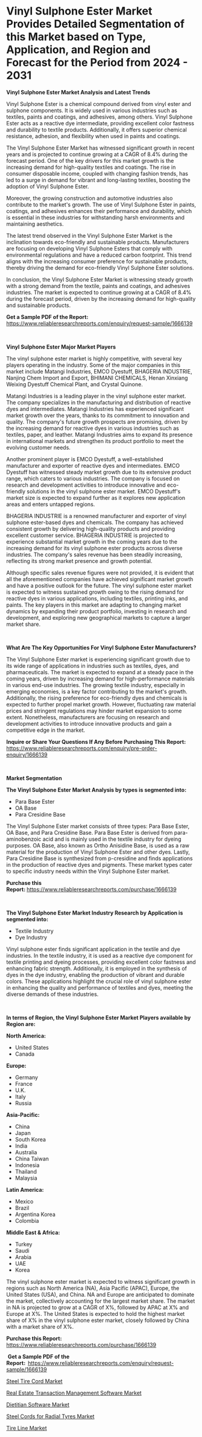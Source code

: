 <p><h1>Vinyl Sulphone Ester Market Provides Detailed Segmentation of this Market based on Type, Application, and Region and Forecast for the Period from 2024 - 2031</h1></p><p><strong>Vinyl Sulphone Ester Market Analysis and Latest Trends</strong></p>
<p><p>Vinyl Sulphone Ester is a chemical compound derived from vinyl ester and sulphone components. It is widely used in various industries such as textiles, paints and coatings, and adhesives, among others. Vinyl Sulphone Ester acts as a reactive dye intermediate, providing excellent color fastness and durability to textile products. Additionally, it offers superior chemical resistance, adhesion, and flexibility when used in paints and coatings.</p><p>The Vinyl Sulphone Ester Market has witnessed significant growth in recent years and is projected to continue growing at a CAGR of 8.4% during the forecast period. One of the key drivers for this market growth is the increasing demand for high-quality textiles and coatings. The rise in consumer disposable income, coupled with changing fashion trends, has led to a surge in demand for vibrant and long-lasting textiles, boosting the adoption of Vinyl Sulphone Ester.</p><p>Moreover, the growing construction and automotive industries also contribute to the market's growth. The use of Vinyl Sulphone Ester in paints, coatings, and adhesives enhances their performance and durability, which is essential in these industries for withstanding harsh environments and maintaining aesthetics.</p><p>The latest trend observed in the Vinyl Sulphone Ester Market is the inclination towards eco-friendly and sustainable products. Manufacturers are focusing on developing Vinyl Sulphone Esters that comply with environmental regulations and have a reduced carbon footprint. This trend aligns with the increasing consumer preference for sustainable products, thereby driving the demand for eco-friendly Vinyl Sulphone Ester solutions.</p><p>In conclusion, the Vinyl Sulphone Ester Market is witnessing steady growth with a strong demand from the textile, paints and coatings, and adhesives industries. The market is expected to continue growing at a CAGR of 8.4% during the forecast period, driven by the increasing demand for high-quality and sustainable products.</p></p>
<p><strong>Get a Sample PDF of the Report:&nbsp;</strong> <a href="https://www.reliableresearchreports.com/enquiry/request-sample/1666139">https://www.reliableresearchreports.com/enquiry/request-sample/1666139</a></p>
<p>&nbsp;</p>
<p><strong>Vinyl Sulphone Ester Major Market Players</strong></p>
<p><p>The vinyl sulphone ester market is highly competitive, with several key players operating in the industry. Some of the major companies in this market include Matangi Industries, EMCO Dyestuff, BHAGERIA INDUSTRIE, Nanjing Chem Import and Export, BHIMANI CHEMICALS, Henan Xinxiang Weixing Dyestuff Chemical Plant, and Crystal Quinone.</p><p>Matangi Industries is a leading player in the vinyl sulphone ester market. The company specializes in the manufacturing and distribution of reactive dyes and intermediates. Matangi Industries has experienced significant market growth over the years, thanks to its commitment to innovation and quality. The company's future growth prospects are promising, driven by the increasing demand for reactive dyes in various industries such as textiles, paper, and leather. Matangi Industries aims to expand its presence in international markets and strengthen its product portfolio to meet the evolving customer needs.</p><p>Another prominent player is EMCO Dyestuff, a well-established manufacturer and exporter of reactive dyes and intermediates. EMCO Dyestuff has witnessed steady market growth due to its extensive product range, which caters to various industries. The company is focused on research and development activities to introduce innovative and eco-friendly solutions in the vinyl sulphone ester market. EMCO Dyestuff's market size is expected to expand further as it explores new application areas and enters untapped regions.</p><p>BHAGERIA INDUSTRIE is a renowned manufacturer and exporter of vinyl sulphone ester-based dyes and chemicals. The company has achieved consistent growth by delivering high-quality products and providing excellent customer service. BHAGERIA INDUSTRIE is projected to experience substantial market growth in the coming years due to the increasing demand for its vinyl sulphone ester products across diverse industries. The company's sales revenue has been steadily increasing, reflecting its strong market presence and growth potential.</p><p>Although specific sales revenue figures were not provided, it is evident that all the aforementioned companies have achieved significant market growth and have a positive outlook for the future. The vinyl sulphone ester market is expected to witness sustained growth owing to the rising demand for reactive dyes in various applications, including textiles, printing inks, and paints. The key players in this market are adapting to changing market dynamics by expanding their product portfolio, investing in research and development, and exploring new geographical markets to capture a larger market share.</p></p>
<p>&nbsp;</p>
<p><strong>What Are The Key Opportunities For Vinyl Sulphone Ester Manufacturers?</strong></p>
<p><p>The Vinyl Sulphone Ester market is experiencing significant growth due to its wide range of applications in industries such as textiles, dyes, and pharmaceuticals. The market is expected to expand at a steady pace in the coming years, driven by increasing demand for high-performance materials in various end-use industries. The growing textile industry, especially in emerging economies, is a key factor contributing to the market's growth. Additionally, the rising preference for eco-friendly dyes and chemicals is expected to further propel market growth. However, fluctuating raw material prices and stringent regulations may hinder market expansion to some extent. Nonetheless, manufacturers are focusing on research and development activities to introduce innovative products and gain a competitive edge in the market.</p></p>
<p><strong>Inquire or Share Your Questions If Any Before Purchasing This Report:</strong> <a href="https://www.reliableresearchreports.com/enquiry/pre-order-enquiry/1666139">https://www.reliableresearchreports.com/enquiry/pre-order-enquiry/1666139</a></p>
<p>&nbsp;</p>
<p><strong>Market Segmentation</strong></p>
<p><strong>The Vinyl Sulphone Ester Market Analysis by types is segmented into:</strong></p>
<p><ul><li>Para Base Ester</li><li>OA Base</li><li>Para Cresidine Base</li></ul></p>
<p><p>The Vinyl Sulphone Ester market consists of three types: Para Base Ester, OA Base, and Para Cresidine Base. Para Base Ester is derived from para-aminobenzoic acid and is mainly used in the textile industry for dyeing purposes. OA Base, also known as Ortho Anisidine Base, is used as a raw material for the production of Vinyl Sulphone Ester and other dyes. Lastly, Para Cresidine Base is synthesized from p-cresidine and finds applications in the production of reactive dyes and pigments. These market types cater to specific industry needs within the Vinyl Sulphone Ester market.</p></p>
<p><strong>Purchase this Report:&nbsp;</strong><a href="https://www.reliableresearchreports.com/purchase/1666139">https://www.reliableresearchreports.com/purchase/1666139</a></p>
<p>&nbsp;</p>
<p><strong>The Vinyl Sulphone Ester Market Industry Research by Application is segmented into:</strong></p>
<p><ul><li>Textile Industry</li><li>Dye Industry</li></ul></p>
<p><p>Vinyl sulphone ester finds significant application in the textile and dye industries. In the textile industry, it is used as a reactive dye component for textile printing and dyeing processes, providing excellent color fastness and enhancing fabric strength. Additionally, it is employed in the synthesis of dyes in the dye industry, enabling the production of vibrant and durable colors. These applications highlight the crucial role of vinyl sulphone ester in enhancing the quality and performance of textiles and dyes, meeting the diverse demands of these industries.</p></p>
<p>&nbsp;</p>
<p><strong>In terms of Region, the Vinyl Sulphone Ester Market Players available by Region are:</strong></p>
<p>
    <p> <strong> North America: </strong>
        <ul>
            <li>United States</li>
            <li>Canada</li>
        </ul>
        </p> 
    <p> <strong> Europe: </strong>
        <ul>
            <li>Germany</li>
            <li>France</li>
            <li>U.K.</li>
            <li>Italy</li>
            <li>Russia</li>
        </ul>
        </p> 
    <p> <strong> Asia-Pacific: </strong>
        <ul>
            <li>China</li>
            <li>Japan</li>
            <li>South Korea</li>
            <li>India</li>
            <li>Australia</li>
            <li>China Taiwan</li>
            <li>Indonesia</li>
            <li>Thailand</li>
            <li>Malaysia</li>
        </ul>
        </p> 
    <p> <strong> Latin America: </strong>
        <ul>
            <li>Mexico</li>
            <li>Brazil</li>
            <li>Argentina Korea</li>
            <li>Colombia</li>
        </ul>
        </p> 
    <p> <strong> Middle East & Africa: </strong>
        <ul>
            <li>Turkey</li>
            <li>Saudi</li>
            <li>Arabia</li>
            <li>UAE</li>
            <li>Korea</li>
        </ul>
    </p>
    </p>
<p><p>The vinyl sulphone ester market is expected to witness significant growth in regions such as North America (NA), Asia Pacific (APAC), Europe, the United States (USA), and China. NA and Europe are anticipated to dominate the market, collectively accounting for the largest market share. The market in NA is projected to grow at a CAGR of X%, followed by APAC at X% and Europe at X%. The United States is expected to hold the highest market share of X% in the vinyl sulphone ester market, closely followed by China with a market share of X%.</p></p>
<p><strong>Purchase this Report: </strong><a href="https://www.reliableresearchreports.com/purchase/1666139">https://www.reliableresearchreports.com/purchase/1666139</a></p>
<p>&nbsp;<strong>Get a Sample PDF of the Report:&nbsp;&nbsp;</strong><a href="https://www.reliableresearchreports.com/enquiry/request-sample/1666139">https://www.reliableresearchreports.com/enquiry/request-sample/1666139</a></p>
<p><strong></strong></p>
<p><p><a href="https://www.linkedin.com/pulse/steel-tire-cord-market-size-share-amp-trends-analysis-report-bzu6e?trackingId=vLCfjUSsTRSFEJ6ZEJRTVg%3D%3D">Steel Tire Cord Market</a></p><p><a href="https://github.com/mharielmesa/Market-Research-Report-List-1/blob/main/real-estate-transaction-management-software-market.md">Real Estate Transaction Management Software Market</a></p><p><a href="https://github.com/guneycigdem35/Market-Research-Report-List-1/blob/main/dietitian-software-market.md">Dietitian Software Market</a></p><p><a href="https://www.linkedin.com/pulse/steel-cords-radial-tyres-market-provides-detailed-segmentation-di0ne?trackingId=07MHuSR9T8eOMaMQq%2Bxdig%3D%3D">Steel Cords for Radial Tyres Market</a></p><p><a href="https://www.linkedin.com/pulse/tire-line-market-size-growth-segmentation-regional-country-h1vfe?trackingId=KQl2aDdYRyiPtHC9fqeiwg%3D%3D">Tire Line Market</a></p></p>